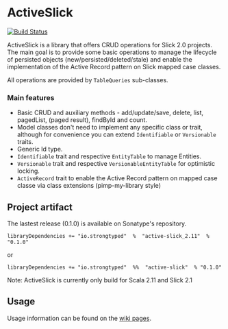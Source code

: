 # ActiveSlick

[![Build Status](https://travis-ci.org/strongtyped/active-slick.svg?branch=develop)](https://travis-ci.org/strongtyped/active-slick)

ActiveSlick is a library that offers CRUD operations for Slick 2.0 projects. The main goal is to provide some basic operations to manage the lifecycle of persisted objects (new/persisted/deleted/stale) and enable the implementation of the Active Record pattern on Slick mapped case classes.

All operations are provided by `TableQueries` sub-classes. 

### Main features
- Basic CRUD and auxiliary methods - add/update/save, delete, list, pagedList, (paged result), findById and count.
- Model classes don't need to implement any specific class or trait,
  although for convenience you can extend `Identifiable` or `Versionable` traits.  
- Generic Id type. 
- `Identifiable` trait and respective `EntityTable` to manage Entities.
- `Versionable` trait and respective `VersionableEntityTable` for optimistic locking.
- `ActiveRecord` trait to enable the Active Record pattern on mapped case classe via class extensions (pimp-my-library style)


## Project artifact

The lastest release (0.1.0) is available on Sonatype's repository. 

    libraryDependencies += "io.strongtyped"  %  "active-slick_2.11"  % "0.1.0"
or

    libraryDependencies += "io.strongtyped"  %%  "active-slick"  % "0.1.0"    

Note: ActiveSlick is currently only build for Scala 2.11 and Slick 2.1

## Usage 

Usage information can be found on the [wiki pages](https://github.com/strongtyped/active-slick/wiki/Introduction).

